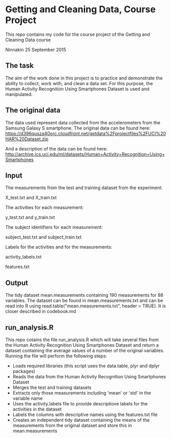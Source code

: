 # Getting and Cleaning Data, Course Project
This repo contains my code for the course project of the Getting and Cleaning Data course

Ninnakin 25 September 2015

## The task 
The aim of the work done in this project is to practice and demonstrate the ability to collect, work with, and clean a data set. For this purpose, the Human Activity Recognition Using Smartphones Dataset is used and manipulated.

## The original data 

The data used represent data collected from the accelerometers from the Samsung Galaxy S smartphone. The original data can be found here: https://d396qusza40orc.cloudfront.net/getdata%2Fprojectfiles%2FUCI%20HAR%20Dataset.zip

And a description of the data can be found here:  http://archive.ics.uci.edu/ml/datasets/Human+Activity+Recognition+Using+Smartphones

## Input 
The measurements from the test and training dataset from the experiment:

X_test.txt and X_train.txt 

The activities for each measurement:

y_test.txt and y_train.txt 

The subject identifiers for each measurement:

subject_test.txt and subject_train.txt 

Labels for the activities and for the measurements:

activity_labels.txt

features.txt

## Output 
The tidy dataset mean.measurements containing 190 measurements for 88 variables. The dataset can be found in mean.measurements.txt and can be read into R using read.table("mean.measurements.txt", header = TRUE). It is closer described in codebook.md


## run_analysis.R
This repo cotains the file run_analysis.R which will take several files from the Human Activity Recognition Using Smartphones Dataset and return a dataset containing the average values of a number of the original variables. Running the file will perform the following steps: 

- Loads required libraries (this script uses the data.table, plyr and dplyr packages)
- Reads the data from the Human Activity Recognition Using Smartphones Dataset
- Merges the test and training datasets 
- Extracts only those measurements including 'mean' or 'std' in the variable name  
- Uses the activity.labels file to provide descriptiove labels for the activities in the dataset
- Labels the columns with descriptive names using the features.txt file
- Creates an independent tidy dataset containing the means of the measurements from the original dataset and store this in mean.measurements 






